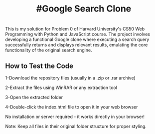 <h1 align="center">#Google Search Clone<h1></h1>

This is my solution for Problem 0 of Harvard University's CS50 Web Programming with Python and JavaScript course. The project involves developing a functional Google clone where executing a search query successfully returns and displays relevant results, emulating the core functionality of the original search engine.


  <h2>How to Test the Code</h2>
    
  1-Download the repository files (usually in a .zip or .rar archive)

  2-Extract the files using WinRAR or any extraction tool

  3-Open the extracted folder

  4-Double-click the index.html file to open it in your web browser

  No installation or server required - it works directly in your browser!
  
  Note: Keep all files in their original folder structure for proper styling.
